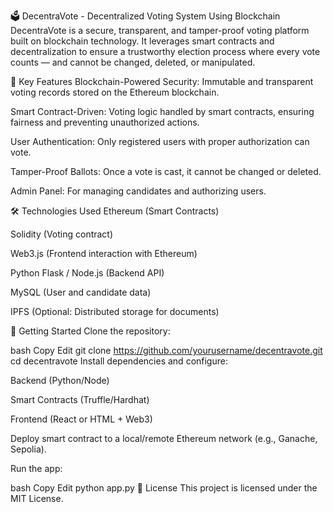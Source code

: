 🗳️ DecentraVote - Decentralized Voting System Using Blockchain
DecentraVote is a secure, transparent, and tamper-proof voting platform built on blockchain technology. It leverages smart contracts and decentralization to ensure a trustworthy election process where every vote counts — and cannot be changed, deleted, or manipulated.

🔐 Key Features
Blockchain-Powered Security: Immutable and transparent voting records stored on the Ethereum blockchain.

Smart Contract-Driven: Voting logic handled by smart contracts, ensuring fairness and preventing unauthorized actions.

User Authentication: Only registered users with proper authorization can vote.

Tamper-Proof Ballots: Once a vote is cast, it cannot be changed or deleted.

Admin Panel: For managing candidates and authorizing users.

🛠️ Technologies Used
Ethereum (Smart Contracts)

Solidity (Voting contract)

Web3.js (Frontend interaction with Ethereum)

Python Flask / Node.js (Backend API)

MySQL (User and candidate data)

IPFS (Optional: Distributed storage for documents)

🚀 Getting Started
Clone the repository:

bash
Copy
Edit
git clone https://github.com/yourusername/decentravote.git
cd decentravote
Install dependencies and configure:

Backend (Python/Node)

Smart Contracts (Truffle/Hardhat)

Frontend (React or HTML + Web3)

Deploy smart contract to a local/remote Ethereum network (e.g., Ganache, Sepolia).

Run the app:

bash
Copy
Edit
python app.py
📄 License
This project is licensed under the MIT License.
